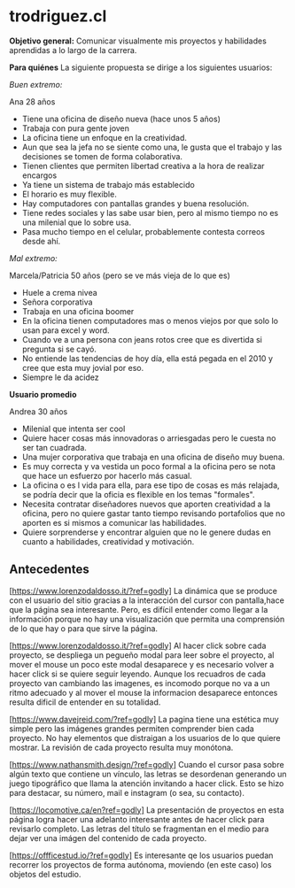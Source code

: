 # trodriguez.cl
**Objetivo general:** 
Comunicar visualmente mis proyectos y habilidades aprendidas a lo largo de la carrera.

**Para quiénes**
La siguiente propuesta se dirige a los siguientes usuarios:

*Buen extremo:* 

Ana
28 años
- Tiene una oficina de diseño nueva (hace unos 5 años)
- Trabaja con pura gente joven
- La oficina tiene un enfoque en la creatividad.
- Aun que sea la jefa no se siente como una, le gusta que el trabajo y las decisiones se tomen de forma colaborativa.
- Tienen clientes que permiten libertad creativa a la hora de realizar encargos
- Ya tiene un sistema de trabajo más establecido
- El horario es muy flexible.
- Hay computadores con pantallas grandes y buena resolución.
- Tiene redes sociales y las sabe usar bien, pero al mismo tiempo no es una milenial que lo sobre usa.
- Pasa mucho tiempo en el celular, probablemente contesta correos desde ahí.

*Mal extremo:*

Marcela/Patricia
50 años (pero se ve más vieja de lo que es)
- Huele a crema nivea
- Señora corporativa
- Trabaja en una oficina boomer
- En la oficina tienen computadores mas o menos viejos por que solo lo usan para excel y word.
- Cuando ve a una persona con jeans rotos cree que es divertida si pregunta si se cayó. 
- No entiende las tendencias de hoy día, ella está pegada en el 2010 y cree que esta muy jovial por eso.
- Siempre le da acidez

**Usuario promedio**

Andrea
30 años
- Milenial que intenta ser cool
- Quiere hacer cosas más innovadoras o arriesgadas pero le cuesta no ser tan cuadrada.
- Una mujer corporativa que trabaja en una oficina de diseño muy buena.
- Es muy correcta y va vestida un poco formal a la oficina pero se nota que hace un esfuerzo por hacerlo más casual.
- La oficina o es l vida para ella, para ese tipo de cosas es más relajada, se podría decir que la oficia es flexible en los temas "formales".
- Necesita contratar diseñadores nuevos que aporten creatividad a la oficina, pero no quiere gastar tanto tiempo revisando portafolios que no aporten es si mismos a comunicar las habilidades.
- Quiere sorprenderse y encontrar alguien que no le genere dudas en cuanto a habilidades, creatividad y motivación.

## Antecedentes

[https://www.lorenzodaldosso.it/?ref=godly] La dinámica que se produce con el usuario del sitio gracias a la interacción del cursor con pantalla,hace que la página sea interesante. Pero, es difícil entender como llegar a la información porque no hay una visualización que permita una comprensión de lo que hay o para que sirve la página.

[https://www.lorenzodaldosso.it/?ref=godly] Al hacer click sobre cada proyecto, se despliega un pegueño modal para leer sobre el proyecto, al mover el mouse un poco este modal desaparece y es necesario volver a hacer click si se quiere seguir leyendo. Aunque los recuadros de cada proyecto van cambiando las imagenes, es incomodo porque no va a un ritmo adecuado y al mover el mouse la informacion desaparece entonces resulta dificil de entender en su totalidad.

[https://www.davejreid.com/?ref=godly] La pagina tiene una estética muy simple pero las imágenes grandes permiten comprender bien cada proyecto. No hay elementos que distraigan a los usuarios de lo que quiere mostrar. La revisión de cada proyecto resulta muy monótona.

[https://www.nathansmith.design/?ref=godly] Cuando el cursor pasa sobre algún texto que contiene un vínculo, las letras se desordenan generando un juego tipográfico que llama la atención invitando a hacer click. Esto se hizo para destacar, su número, mail e instagram (o sea, su contacto). 

[https://locomotive.ca/en?ref=godly] La presentación de proyectos en esta página logra hacer una adelanto interesante antes de hacer click para revisarlo completo. Las letras del título se fragmentan en el medio para dejar ver una imágen del contenido de cada proyecto.

[https://offficestud.io/?ref=godly] Es interesante qe los usuarios puedan recorrer los proyectos de forma autónoma, moviendo (en este caso) los objetos del estudio.

